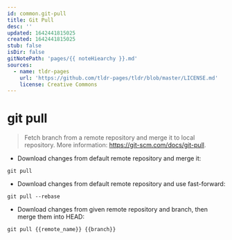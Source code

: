 ```yaml
---
id: common.git-pull
title: Git Pull
desc: ''
updated: 1642441815025
created: 1642441815025
stub: false
isDir: false
gitNotePath: 'pages/{{ noteHiearchy }}.md'
sources:
  - name: tldr-pages
    url: 'https://github.com/tldr-pages/tldr/blob/master/LICENSE.md'
    license: Creative Commons
---
```

# git pull

> Fetch branch from a remote repository and merge it to local repository.
> More information: <https://git-scm.com/docs/git-pull>.

- Download changes from default remote repository and merge it:

`git pull`

- Download changes from default remote repository and use fast-forward:

`git pull --rebase`

- Download changes from given remote repository and branch, then merge them into HEAD:

`git pull {{remote_name}} {{branch}}`

